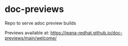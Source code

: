 # doc-previews
Repo to serve adoc preview builds

Previews available at:
https://jeana-redhat.github.io/doc-previews/main/welcome/
